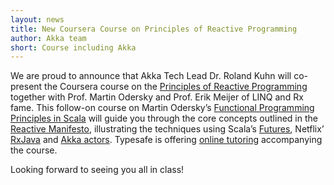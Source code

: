```yaml
---
layout: news
title: New Coursera Course on Principles of Reactive Programming
author: Akka team
short: Course including Akka
---
```


We are proud to announce that Akka Tech Lead Dr. Roland Kuhn will co-present
the Coursera course on the [Principles of Reactive
Programming](https://www.coursera.org/course/reactive) together with Prof.
Martin Odersky and Prof. Erik Meijer of LINQ and Rx fame. This follow-on course
on Martin Odersky’s [Functional Programming Principles in
Scala](https://www.coursera.org/course/progfun) will guide you through the core
concepts outlined in the [Reactive
Manifesto](http://www.reactivemanifesto.org/), illustrating the techniques
using Scala’s
[Futures](http://docs.scala-lang.org/overviews/core/futures.html), Netflix’
[RxJava](https://github.com/Netflix/RxJava/tree/master/language-adaptors/rxjava-scala)
and [Akka actors](http://doc.akka.io/docs/akka/2.2.0/general/actors.html).
Typesafe is offering [online
tutoring](http://typesafe.com/blog/announcing_typesafe_new_coursera_tutoring_program)
accompanying the course.

Looking forward to seeing you all in class!
